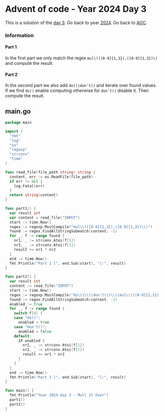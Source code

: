 # Advent of code - Year 2024 Day 3

This is a solution of the [day 3](https://adventofcode.com/2024/day/3). Go back to year [2024](2024.md). Go back to [AOC](../adventofcode.md).

### Information

#### Part 1

In the first part we only match the regex `mul\(([0-9]{1,3}),([0-9]{1,3})\)` and compute the result.

#### Part 2

In the second part we also add `do()|don't()` and iterate over found values. If we find `do()` enable computing otherwise for `don't()` disable it. Then compute the result.

## main.go

```go
package main

import (
  "fmt"
  "log"
  "os"
  "regexp"
  "strconv"
  "time"
)

func read_file(file_path string) string {
  content, err := os.ReadFile(file_path)
  if err != nil {
    log.Fatal(err)
  }
  return string(content)
}

func part1() {
  var result int
  var content = read_file("INPUT")
  start := time.Now()
  regex := regexp.MustCompile("mul\\(([0-9]{1,3}),([0-9]{1,3})\\)")
  found := regex.FindAllStringSubmatch(content, -1)
  for _, f := range found {
    nr1, _ := strconv.Atoi(f[1])
    nr2, _ := strconv.Atoi(f[2])
    result += nr1 * nr2
  }
  end := time.Now()
  fmt.Println("Part 1 [", end.Sub(start), "]:", result)
}

func part2() {
  var result int
  content := read_file("INPUT")
  start := time.Now()
  regex := regexp.MustCompile("do\\(\\)|don't\\(\\)|mul\\(([0-9]{1,3}),([0-9]{1,3})\\)")
  found := regex.FindAllStringSubmatch(content, -1)
  enabled := true
  for _, f := range found {
    switch f[0] {
    case "do()":
      enabled = true
    case "don't()":
      enabled = false
    default:
      if enabled {
        nr1, _ := strconv.Atoi(f[1])
        nr2, _ := strconv.Atoi(f[2])
        result += nr1 * nr2
      }
    }
  }
  end := time.Now()
  fmt.Println("Part 2 [", end.Sub(start), "]:", result)
}

func main() {
  fmt.Println("Year 2024 day 3 - Mull It Over")
  part1()
  part2()
}
```

